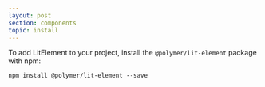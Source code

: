 ```yaml
---
layout: post
section: components
topic: install
---
```


To add LitElement to your project, install the `@polymer/lit-element` package with npm:

```
npm install @polymer/lit-element --save
```
